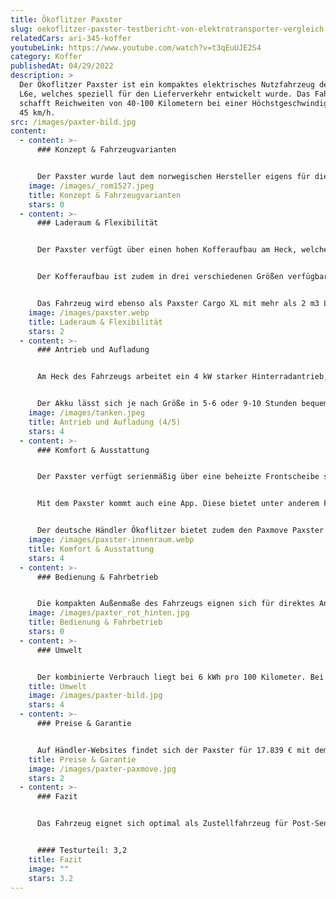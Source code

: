 ```yaml
---
title: Ökoflitzer Paxster
slug: oekoflitzer-paxster-testbericht-von-elektrotransporter-vergleich
relatedCars: ari-345-koffer
youtubeLink: https://www.youtube.com/watch?v=t3qEuUJE2S4
category: Koffer
publishedAt: 04/29/2022
description: >
  Der Ökoflitzer Paxster ist ein kompaktes elektrisches Nutzfahrzeug der Klasse
  L6e, welches speziell für den Lieferverkehr entwickelt wurde. Das Fahrzeug
  schafft Reichweiten von 40-100 Kilometern bei einer Höchstgeschwindigkeit von
  45 km/h.
src: /images/paxter-bild.jpg
content:
  - content: >-
      ### Konzept & Fahrzeugvarianten


      Der Paxster wurde laut dem norwegischen Hersteller eigens für die Zustellung entwickelt und bietet dabei hohen Fahrkomfort. Das Zustellgut sei stets leicht zu erreichen. Die Wendigkeit des Paxster, und dessen kompakte Außenmaße von 2,32 m Länge, 1,18 Breit und 1,86m Höhe ermöglichen so optimales Arbeiten. Das kleine Elektrofahrzeug schafft  dabei Zuladungen von  200 bis zu 240 Kilogramm.
    image: /images/_rom1527.jpeg
    title: Konzept & Fahrzeugvarianten
    stars: 0
  - content: >-
      ### Laderaum & Flexibilität


      Der Paxster verfügt über einen hohen Kofferaufbau am Heck, welcher auf Wunsch an die individuellen Kundenanforderungen angepasst werden kann. Da das Fahrzeug hauptsächlich für die Zustellung von Kleingut konzipiert wurde, findet sich auch vor dem Fahrer oder der Fahrerin, Platz für drei 15 kg Boxen. Dieser Platz für Briefe oder Ähnliches, kann durch eine Plane vor Nässe geschützt werden.


      Der Kofferaufbau ist zudem in drei verschiedenen Größen verfügbar. Die kleine Version des Paxster Delivery kommt auf maximale Aufbaumaße von 97,5 cm Breite, 104,5 cm Höhe und 66,2 cm Tiefe. So kommt die kleine Version auf knapp 1000 L Ladevolumen. Die größere Version: Paxster Cargo kommt auf 111,5 cm Breite, 113,8 cm Höhe und 67,8 cm Tiefe. Das Ladevolumen beträgt hier 1.250 L.  Die Ladekantenhöhe beträgt 72 beziehungsweise 74 cm. 


      Das Fahrzeug wird ebenso als Paxster Cargo XL mit mehr als 2 m3 Ladevolumen hergestellt. Das Elektrofahrzeug kann dann sogar eine Europalette laden.
    image: /images/paxster.webp
    title: Laderaum & Flexibilität
    stars: 2
  - content: >-
      ### Antrieb und Aufladung


      Am Heck des Fahrzeugs arbeitet ein 4 kW starker Hinterradantrieb, der das Fahrzeug auf maximal 45 km/h beschleunigt. Der Paxster ist zudem ebenso mit einer Höchstgeschwindigkeit von 60 km/h verfügbar. Die Reichweiten des Fahrzeugs variieren je nach Akkupaket zwischen 40 und 100 km. Der kleinste Lithium-Ionen-Akku mit 100 Ah und 5,1 kWh schafft 40 - 60 km. Die mittlere Variante mit 180 Ah und 8,2 kWh kommt  auf 55 - 85 km. Das größte Akkupaket kommt mit 9,2 kWh auf 60 - 100 km.


      Der Akku lässt sich je nach Größe in 5-6 oder 9-10 Stunden bequem an einer Haushaltssteckdose aufladen.
    image: /images/tanken.jpeg
    title: Antrieb und Aufladung (4/5)
    stars: 4
  - content: >-
      ### Komfort & Ausstattung


      Der Paxster verfügt serienmäßig über eine beheizte Frontscheibe sowie einen Scheibenwischer. Rechts und links neben den Fahrersitz befinden sich zudem 2 weitere Staufächer. Herzstück der Fahrerkabine ist das Lenkrad mit einem digitalen Tachometer. Auf Wunsch sind Extras wie ‘Keyless-Driving’, eine Rückfahrkamera oder ein Winterpaket bestehend aus  beheizten Griffen, einem Sitzbezug aus Wolle und Windabweiser an den Seiten der Frontscheibe erhältlich.


      Mit dem Paxster kommt auch eine App. Diese bietet unter anderem Flotten-Management und alle relevanten Fahrzeugdaten auf einem Blick. 


      Der deutsche Händler Ökoflitzer bietet zudem den Paxmove Paxster an. Dabei handelt es sich um eine Kombination des Fahrzeugs mit zwei 32 Zoll Full-HD-Displays für moderne Out-of-Home-Werbung.
    image: /images/paxster-innenraum.webp
    title: Komfort & Ausstattung
    stars: 4
  - content: >-
      ### Bedienung & Fahrbetrieb


      Die kompakten Außenmaße des Fahrzeugs eignen sich für direktes Anfahren von Briefkästen. Verlässt der Fahrer oder die Fahrerin den Sitzplatz, stoppt das Fahrzeug automatisch den Fahrbetrieb. Die robuste Fahrerkabine mit hohen Panoramafenstern sorgt für sichere  Fahrt und bietet optimale Verkehrsübersicht. Die großen Räder und ein langer Federweg ermöglichen mit dem Paxster auch auf Kopfsteinpflaster einen angenehmen Fahrkomfort.
    image: /images/paxter_rot_hinten.jpg
    title: Bedienung & Fahrbetrieb
    stars: 0
  - content: >-
      ### Umwelt


      Der kombinierte Verbrauch liegt bei 6 kWh pro 100 Kilometer. Bei angenommenen 30 Cent pro Kilowattstunde kosten 100 Kilometer bei 1,80 €.
    title: Umwelt
    image: /images/paxter-bild.jpg
    stars: 4
  - content: >-
      ### Preise & Garantie


      Auf Händler-Websites findet sich der Paxster für 17.839 € mit dem großen Akkupaket. Für eine genaue Preisauskunft empfiehlt sich jedoch wie immer eine direkte Anfrage beim Hersteller. Auf die Batterie gibt Ökoflitzer 5 Jahre Garantie. Wer sich nicht sicher ist, ob sich das Fahrzeug für das eigene Unternehmen eignet, kann bei Ökoflitzer eine  vierwöchige Testphase wahrnehmen. Diese ist bei Abholung in Dresden sogar kostenlos. Bei Lieferung des Fahrzeugs fällt eine Logistikpauschale an.
    title: Preise & Garantie
    image: /images/paxter-paxmove.jpg
    stars: 2
  - content: >-
      ### Fazit


      Das Fahrzeug eignet sich optimal als Zustellfahrzeug für Post-Sendungen, Zeitungen oder Kleingut. Das optimale Einsatzgebiet des Paxster ist der Stadtrand mit einer mittleren Zustelldichte. Sicherlich hat das Fahrzeug auch potential für gastronomische Lieferdienste, wie beispielsweise Pizzerien. Neben diesen Bereichen ist das Einsatzfeld des Paxsters durch seinen Aufbau jedoch beschränkt. Ebenso ist der Preis bezogen auf die Fahrzeuggröße relativ hoch. 


      #### Testurteil: 3,2
    title: Fazit
    image: ""
    stars: 3.2
---
```

